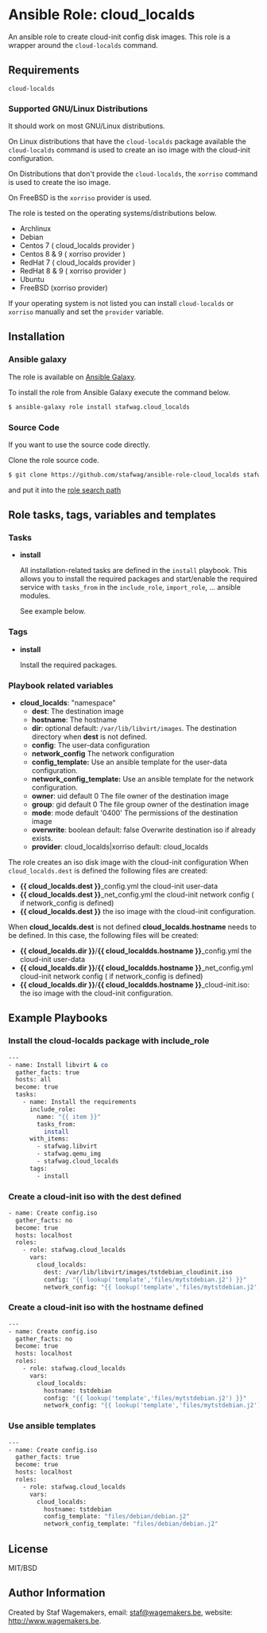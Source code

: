 # Ansible Role: cloud_localds

An ansible role to create cloud-init config disk images.
This role is a wrapper around the ```cloud-localds``` command.

## Requirements

```cloud-localds```

### Supported GNU/Linux Distributions

It should work on most GNU/Linux distributions.

On Linux distributions that have the ```cloud-localds``` package available the ```cloud-localds``` command is used to create an iso image with the
cloud-init configuration.

On Distributions that don't provide the ```cloud-localds```, the ```xorriso``` command is used to create the iso image.

On FreeBSD is the ```xorriso``` provider is used.

The role is tested on the operating systems/distributions below.

* Archlinux
* Debian
* Centos 7 ( cloud_localds provider )
* Centos 8 & 9 ( xorriso provider )
* RedHat 7 ( cloud_localds provider )
* RedHat 8 & 9 ( xorriso provider )
* Ubuntu
* FreeBSD (xorriso provider)

If your operating system is not listed you can install ```cloud-localds``` or ```xorriso``` manually and set the ```provider``` variable.

## Installation

### Ansible galaxy

The role is available on [Ansible Galaxy](https://galaxy.ansible.com/ui/standalone/roles/stafwag/cloud_localds/).

To install the role from Ansible Galaxy execute the command below.

```bash
$ ansible-galaxy role install stafwag.cloud_localds
```

### Source Code

If you want to use the source code directly.

Clone the role source code.

```bash
$ git clone https://github.com/stafwag/ansible-role-cloud_localds stafwag.cloud_localds
```

and put it into the [role search path](https://docs.ansible.com/ansible/2.4/playbooks_reuse_roles.html#role-search-path)

## Role tasks, tags, variables and templates

### Tasks

* **install**

    All installation-related tasks are defined in the ```install``` playbook. This allows you to install the
    required packages and start/enable the required service with ```tasks_from``` in the ```include_role```,
    ```import_role```, … ansible modules.

    See example below.

### Tags

* **install**

  Install the required packages.

### Playbook related variables

* **cloud_localds**: "namespace"
  * **dest**: The destination image
  * **hostname**:  The hostname
  * **dir**: optional default: ```/var/lib/libvirt/images```. The destination directory when **dest** is not defined.
  * **config**: The user-data configuration
  * **network_config** The network configuration
  * **config_template:** Use an ansible template for the user-data configuration. 
  * **network_config_template:** Use an ansible template for the network configuration.
  * **owner**: uid default 0  The file owner of the destination image
  * **group**: gid default 0  The file group owner of the destination image 
  * **mode**:  mode default '0400'  The permissions of the destination image
  * **overwrite**: boolean default: false Overwrite destination iso if already exists.
  * **provider**: cloud_localds|xorriso default: cloud_localds

The role creates an iso disk image with the cloud-init configuration
When  ```cloud_localds.dest``` is defined the following files are created:

* **{{ cloud_localds.dest }}**_config.yml the cloud-init user-data
* **{{ cloud_localds.dest }}**_net_config.yml the cloud-init network config ( if network_config is defined)
* **{{ cloud_localds.dest }}** the iso image with the cloud-init configuration.

When **cloud_localds.dest** is not defined **cloud_localds.hostname** needs to be
defined. In this case, the following files will be created:

* **{{ cloud_localds.dir }}**/**{{ cloud_localdds.hostname }}**_config.yml the cloud-init user-data 
* **{{ cloud_localds.dir }}**/**{{ cloud_localdds.hostname }}**_net_config.yml cloud-init network config ( if network_config is defined)
* **{{ cloud_localds.dir }}**/**{{ cloud_localdds.hostname }}**_cloud-init.iso: the iso image with the cloud-init configuration.


## Example Playbooks

### Install the cloud-localds package with include_role

```bash
---
- name: Install libvirt & co
  gather_facts: true 
  hosts: all
  become: true
  tasks:
    - name: Install the requirements
      include_role:
        name: "{{ item }}"
        tasks_from:
          install
      with_items:
        - stafwag.libvirt 
        - stafwag.qemu_img
        - stafwag.cloud_localds
      tags:
        - install
```

### Create a cloud-init iso with the dest defined
 
```bash
- name: Create config.iso
  gather_facts: no 
  become: true
  hosts: localhost
  roles:
    - role: stafwag.cloud_localds
      vars:
        cloud_localds:
          dest: /var/lib/libvirt/images/tstdebian_cloudinit.iso
          config: "{{ lookup('template','files/mytstdebian.j2') }}"
          network_config: "{{ lookup('template','files/mytstdebian.j2') }}"
```

### Create a cloud-init iso with the hostname defined 

```bash
---
- name: Create config.iso
  gather_facts: no 
  become: true
  hosts: localhost
  roles:
    - role: stafwag.cloud_localds
      vars:
        cloud_localds:
          hostname: tstdebian 
          config: "{{ lookup('template','files/mytstdebian.j2') }}"
          network_config: "{{ lookup('template','files/mytstdebian.j2') }}"
```

### Use ansible templates 

```bash
---
- name: Create config.iso
  gather_facts: true 
  become: true
  hosts: localhost
  roles:
    - role: stafwag.cloud_localds
      vars:
        cloud_localds:
          hostname: tstdebian 
          config_template: "files/debian/debian.j2"
          network_config_template: "files/debian/debian.j2"
```

## License

MIT/BSD

## Author Information

Created by Staf Wagemakers, email: staf@wagemakers.be, website: http://www.wagemakers.be.
